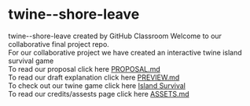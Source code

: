 # twine--shore-leave
twine--shore-leave created by GitHub Classroom
Welcome to our collaborative final project repo.  
For our collaborative project we have created an interactive twine island survival game  
To read our proposal click here [PROPOSAL.md](https://github.com/pitt-cdm/twine--shore-leave/blob/master/PROPOSAL.md)  
To read our draft explanation click here [PREVIEW.md](https://github.com/pitt-cdm/twine--shore-leave/blob/master/PREVIEW.md)  
To check out our twine game click here [Island Survival]( https://pitt-cdm.github.io/twine--shore-leave/)  
To read our credits/assests page click here [ASSETS.md](https://github.com/pitt-cdm/twine--shore-leave/blob/master/ASSETS.md)  

